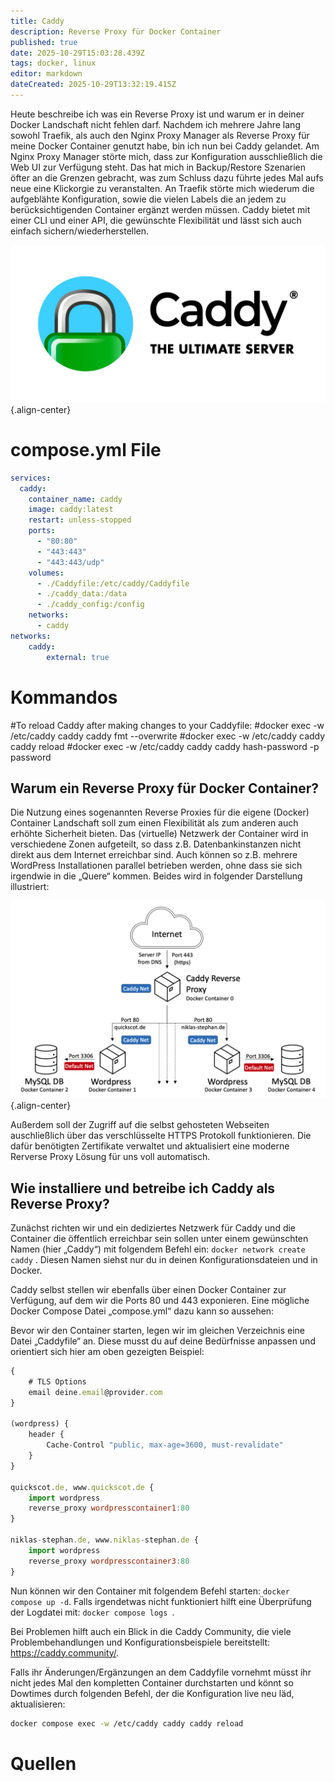 ```yaml
---
title: Caddy
description: Reverse Proxy für Docker Container
published: true
date: 2025-10-29T15:03:28.439Z
tags: docker, linux
editor: markdown
dateCreated: 2025-10-29T13:32:19.415Z
---
```


Heute beschreibe ich was ein Reverse Proxy ist und warum er in deiner Docker Landschaft nicht fehlen darf.
Nachdem ich mehrere Jahre lang sowohl Traefik, als auch den Nginx Proxy Manager als Reverse Proxy für meine Docker Container genutzt habe, bin ich nun bei Caddy gelandet. Am Nginx Proxy Manager störte mich, dass zur Konfiguration ausschließlich die Web UI zur Verfügung steht. 
Das hat mich in Backup/Restore Szenarien öfter an die Grenzen gebracht, was zum Schluss dazu führte jedes Mal aufs neue eine Klickorgie zu veranstalten. 
An Traefik störte mich wiederum die aufgeblähte Konfiguration, sowie die vielen Labels die an jedem zu berücksichtigenden Container ergänzt 
werden müssen. Caddy bietet mit einer CLI und einer API, die gewünschte Flexibilität und lässt sich auch einfach sichern/wiederherstellen.

![02_caddy-open-graph.jpg](/assets/linux/caddy-docker/02_caddy-open-graph.jpg){.align-center}

# compose.yml File

```yaml
services:
  caddy:
    container_name: caddy
    image: caddy:latest
    restart: unless-stopped
    ports:
      - "80:80"
      - "443:443"
      - "443:443/udp"
    volumes:
      - ./Caddyfile:/etc/caddy/Caddyfile
      - ./caddy_data:/data
      - ./caddy_config:/config
    networks:
      - caddy
networks:
    caddy:
        external: true
```

# Kommandos


#To reload Caddy after making changes to your Caddyfile:
#docker exec -w /etc/caddy caddy caddy fmt --overwrite
#docker exec -w /etc/caddy caddy caddy reload
#docker exec -w /etc/caddy caddy caddy hash-password -p password


## Warum ein Reverse Proxy für Docker Container?

Die Nutzung eines sogenannten Reverse Proxies für die eigene (Docker) Container Landschaft soll zum einen Flexibilität als zum anderen auch erhöhte 
Sicherheit bieten. Das (virtuelle) Netzwerk der Container wird in verschiedene Zonen aufgeteilt, so dass z.B. Datenbankinstanzen nicht direkt aus dem Internet erreichbar sind. Auch können so z.B. mehrere WordPress Installationen parallel betrieben werden, ohne dass sie sich irgendwie in die „Quere“ kommen. Beides wird in folgender Darstellung illustriert:

![Schema](/assets/linux/caddy-docker/01_caddy.png){.align-center}

Außerdem soll der Zugriff auf die selbst gehosteten Webseiten auschließlich über das verschlüsselte 
HTTPS Protokoll funktionieren. Die dafür benötigten Zertifikate verwaltet und aktualisiert eine moderne Rerverse 
Proxy Lösung für uns voll automatisch. 

## Wie installiere und betreibe ich Caddy als Reverse Proxy?

Zunächst richten wir und ein dediziertes Netzwerk für Caddy und die Container die öffentlich erreichbar 
sein sollen unter einem gewünschten Namen (hier „Caddy“) mit folgendem Befehl ein: ```docker network create caddy``` . 
Diesen Namen siehst nur du in deinen Konfigurationsdateien und in Docker.

Caddy selbst stellen wir ebenfalls über einen Docker Container zur Verfügung, auf dem wir die Ports 80 und 443 exponieren. 
Eine mögliche Docker Compose Datei „compose.yml“ dazu kann so aussehen:

Bevor wir den Container starten, legen wir im gleichen Verzeichnis eine Datei „Caddyfile“ an. 
Diese musst du auf deine Bedürfnisse anpassen und orientiert sich hier am oben gezeigten Beispiel:

```js
{
    # TLS Options
    email deine.email@provider.com
}

(wordpress) {
    header {
        Cache-Control "public, max-age=3600, must-revalidate"
    }
}

quickscot.de, www.quickscot.de {
    import wordpress
    reverse_proxy wordpresscontainer1:80
}

niklas-stephan.de, www.niklas-stephan.de {
    import wordpress
    reverse_proxy wordpresscontainer3:80
}
```

Nun können wir den Container mit folgendem Befehl starten: ``` docker compose up -d ```.
Falls irgendetwas nicht funktioniert hilft eine Überprüfung der Logdatei mit: ```docker compose logs ```.

Bei Problemen hilft auch ein Blick in die Caddy Community, die viele Problembehandlungen und Konfigurationsbeispiele 
bereitstellt: https://caddy.community/.

Falls ihr Änderungen/Ergänzungen an dem Caddyfile vornehmt müsst ihr nicht jedes Mal den kompletten Container 
durchstarten und könnt so Dowtimes durch folgenden Befehl, der die Konfiguration live neu läd, aktualisieren:

```bash
docker compose exec -w /etc/caddy caddy caddy reload
```



# Quellen

